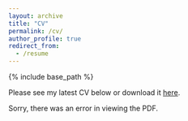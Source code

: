 ```yaml
---
layout: archive
title: "CV"
permalink: /cv/
author_profile: true
redirect_from:
  - /resume
---
```


{% include base_path %}

Please see my latest CV below or download it [here](/files/Academic_CV.pdf).

<object width="400" height="500" type="application/pdf" data="/files/Academic_CV.pdf?#zoom=85&scrollbar=0&toolbar=0&navpanes=0">
    <p>Sorry, there was an error in viewing the PDF.</p>
</object>
